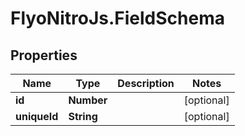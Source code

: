 # FlyoNitroJs.FieldSchema

## Properties

Name | Type | Description | Notes
------------ | ------------- | ------------- | -------------
**id** | **Number** |  | [optional] 
**uniqueId** | **String** |  | [optional] 



